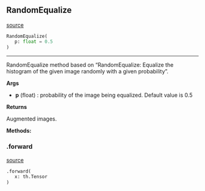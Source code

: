 #


## RandomEqualize
[source](https://github.com/RLE-Foundation/Hsuanwu/blob/main/hsuanwu/xplore/augmentation/random_equalize.py/#L7)
```python 
RandomEqualize(
   p: float = 0.5
)
```


---
RandomEqualize method based on “RandomEqualize: Equalize the
histogram of the given image randomly with a given probability”.

**Args**

* **p** (float) : probability of the image being equalized. Default value is 0.5


**Returns**

Augmented images.


**Methods:**


### .forward
[source](https://github.com/RLE-Foundation/Hsuanwu/blob/main/hsuanwu/xplore/augmentation/random_equalize.py/#L25)
```python
.forward(
   x: th.Tensor
)
```

